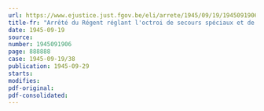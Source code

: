 ```yaml
---
url: https://www.ejustice.just.fgov.be/eli/arrete/1945/09/19/1945091906/justel
title-fr: "Arrêté du Régent réglant l'octroi de secours spéciaux et de certains arriérés de traitements aux militaires non de carrière appointés et à leurs ayants droit et aux ayants droit des militaires et ouvriers salariés décédés par suite de faits de guerre"
date: 1945-09-19
source:
number: 1945091906
page: 888888
case: 1945-09-19/38
publication: 1945-09-29
starts:
modifies:
pdf-original:
pdf-consolidated:
---
```



